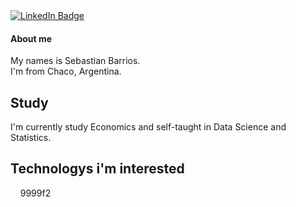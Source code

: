 <div id="badges">
  <a href="https://www.linkedin.com/in/dsebastianb/">
    <img src="https://img.shields.io/badge/LinkedIn-blue?style=for-the-badge&logo=linkedin&logoColor=white" alt="LinkedIn Badge"/>
  </a>
</div>

<img src="https://komarev.com/ghpvc/?username=dbsebastian&style=flat-square&color=blue" alt=""/>

#### About me

My names is Sebastian Barrios.  
I'm from Chaco, Argentina.

## Study

I'm currently study Economics
and self-taught in Data Science and Statistics.

## Technologys i'm interested

<img src="https://img.shields.io/badge/Python-14354C?style=for-the-badge&logo=python&logoColor=white" alt=""/>  

<img src="https://img.shields.io/badge/Pandas-2C2D72?style=for-the-badge&logo=pandas&logoColor=white"  alt=""/>  
  
<img src="https://img.shields.io/badge/Matplotlib-%23ffffff.svg?style=for-the-badge&logo=Matplotlib&logoColor=black"  alt=""/>  
  
<img src="https://img.shields.io/badge/Matplotlib-%9999f2.svg?style=for-the-badge&logo=Matplotlib&logoColor=black"  alt=""/>  
9999f2



<img src="https://img.shields.io/badge/PostgreSQL-316192?style=for-the-badge&logo=postgresql&logoColor=white" alt=""/>
